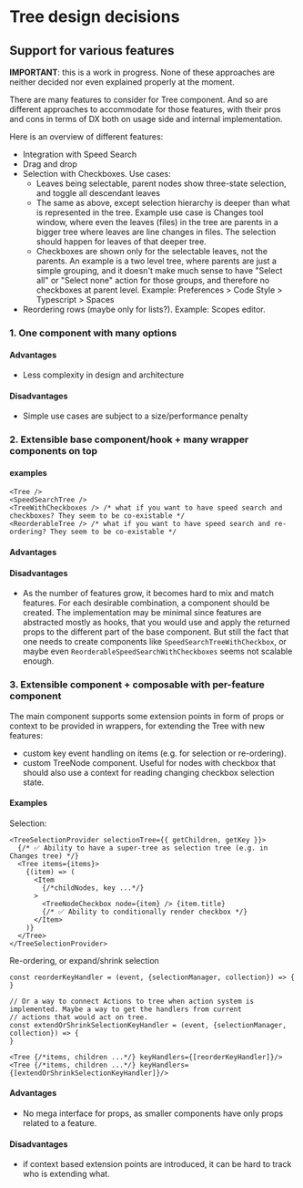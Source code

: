 # Tree design decisions

## Support for various features

**IMPORTANT**: this is a work in progress. None of these approaches are neither decided nor even explained properly
at the moment.

There are many features to consider for Tree component. And so are different approaches to accommodate for those
features, with their pros and cons in terms of DX both on usage side and internal implementation.

Here is an overview of different features:

- Integration with Speed Search
- Drag and drop
- Selection with Checkboxes. Use cases:
  - Leaves being selectable, parent nodes show three-state selection, and toggle all descendant leaves
  - The same as above, except selection hierarchy is deeper than what is represented in the tree. Example use case
    is Changes tool window, where even the leaves (files) in the tree are parents in a bigger tree where leaves are
    line changes in files. The selection should happen for leaves of that deeper tree.
  - Checkboxes are shown only for the selectable leaves, not the parents. An example is a two level tree, where parents
    are just a simple grouping, and it doesn't make much sense to have "Select all" or "Select none" action for those
    groups, and therefore no checkboxes at parent level. Example: Preferences > Code Style > Typescript > Spaces
- Reordering rows (maybe only for lists?). Example: Scopes editor.

### 1. One component with many options

#### Advantages

- Less complexity in design and architecture

#### Disadvantages

- Simple use cases are subject to a size/performance penalty

### 2. Extensible base component/hook + many wrapper components on top

#### examples

```tsx
<Tree />
<SpeedSearchTree />
<TreeWithCheckboxes /> /* what if you want to have speed search and checkboxes? They seem to be co-existable */
<ReorderableTree /> /* what if you want to have speed search and re-ordering? They seem to be co-existable */
```

#### Advantages

#### Disadvantages

- As the number of features grow, it becomes hard to mix and match features. For each desirable combination, a component
  should be created. The implementation may be minimal since features are abstracted mostly as hooks, that you would
  use and apply the returned props to the different part of the base component. But still the fact that one needs to
  create components like `SpeedSearchTreeWithCheckbox`, or maybe even `ReorderableSpeedSearchWithCheckboxes` seems not
  scalable enough.

### 3. Extensible component + composable with per-feature component

The main component supports some extension points in form of props or context to be provided in wrappers, for
extending the Tree with new features:

- custom key event handling on items (e.g. for selection or re-ordering).
- custom TreeNode component. Useful for nodes with checkbox that should also use a context for reading
  changing checkbox selection state.

#### Examples

Selection:

```tsx
<TreeSelectionProvider selectionTree={{ getChildren, getKey }}>
  {/* ✅ Ability to have a super-tree as selection tree (e.g. in Changes tree) */}
  <Tree items={items}>
    {(item) => (
      <Item
        {/*childNodes, key ...*/}
      >
        <TreeNodeCheckbox node={item} /> {item.title}
        {/* ✅ Ability to conditionally render checkbox */}
      </Item>
    )}
  </Tree>
</TreeSelectionProvider>
```

Re-ordering, or expand/shrink selection

```tsx
const reorderKeyHandler = (event, {selectionManager, collection}) => {
}

// Or a way to connect Actions to tree when action system is implemented. Maybe a way to get the handlers from current
// actions that would act on tree.
const extendOrShrinkSelectionKeyHandler = (event, {selectionManager, collection}) => {
}

<Tree {/*items, children ...*/} keyHandlers={[reorderKeyHandler]}/>
<Tree {/*items, children ...*/} keyHandlers={[extendOrShrinkSelectionKeyHandler]}/>
```

#### Advantages

- No mega interface for props, as smaller components have only props related to a feature.

#### Disadvantages

- if context based extension points are introduced, it can be hard to track who is extending what.
